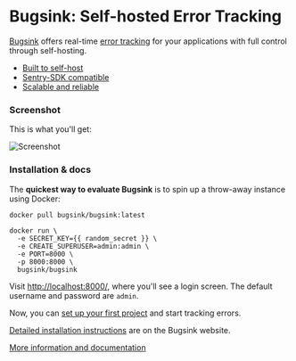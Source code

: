 # Bugsink: Self-hosted Error Tracking 

[Bugsink](https://www.bugsink.com/) offers real-time [error tracking](https://www.bugsink.com/error-tracking/) for your applications with full control
through self-hosting. 

* [Built to self-host](https://www.bugsink.com/built-to-self-host/)
* [Sentry-SDK compatible](https://www.bugsink.com/connect-any-application/)
* [Scalable and reliable](https://www.bugsink.com/scalable-and-reliable/)

### Screenshot

This is what you'll get:

![Screenshot](https://www.bugsink.com/static/images/JsonSchemaDefinitionException.5e02c1544273.png)


### Installation & docs

The **quickest way to evaluate Bugsink** is to spin up a throw-away instance using Docker:

```
docker pull bugsink/bugsink:latest

docker run \
  -e SECRET_KEY={{ random_secret }} \
  -e CREATE_SUPERUSER=admin:admin \
  -e PORT=8000 \
  -p 8000:8000 \
  bugsink/bugsink
```

Visit [http://localhost:8000/](http://localhost:8000/), where you'll see a login screen. The default username and password
are `admin`.

Now, you can [set up your first project](https://www.bugsink.com/docs/quickstart/) and start tracking errors.

[Detailed installation instructions](https://www.bugsink.com/docs/installation/) are on the Bugsink website. 

[More information and documentation](https://www.bugsink.com/)
